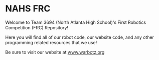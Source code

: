 # NAHS FRC
Welcome to Team 3694 (North Atlanta High School)'s First Robotics Competition (FRC) Repository!

Here you will find all of our robot code, our website code, and any other programming related resources that we use!

Be sure to visit our website at www.warbotz.org
